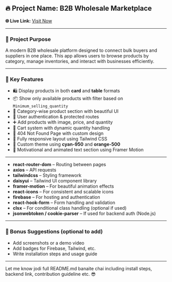 ## 🔥 Project Name: B2B Wholesale Marketplace

**🌐 Live Link:** [Visit Now](https://b2b-market-place-6c30f.web.app/)

---

### 🎯 Project Purpose

A modern B2B wholesale platform designed to connect bulk buyers and suppliers in one place. This app allows users to browse products by category, manage inventories, and interact with businesses efficiently.

---

### 🌟 Key Features

- 🛍️ Display products in both **card** and **table** formats
- 📦 Show only available products with filter based on `Minimum_selling_quantity`
- 📁 Category-wise product section with beautiful UI
- 🧾 User authentication & protected routes
- ➕ Add products with image, price, and quantity
- 🛒 Cart system with dynamic quantity handling
- 🚫 404 Not Found Page with custom design
- 📱 Fully responsive layout using Tailwind CSS
- 🎨 Custom theme using **cyan-950** and **orange-500**
- 💬 Motivational and animated text section using Framer Motion

---



- **react-router-dom** – Routing between pages  
- **axios** – API requests  
- **tailwindcss** – Styling framework  
- **daisyui** – Tailwind UI component library  
- **framer-motion** – For beautiful animation effects  
- **react-icons** – For consistent and scalable icons  
- **firebase** – For hosting and authentication  
- **react-hook-form** – Form handling and validation  
- **clsx** – For conditional class handling (optional if used)  
- **jsonwebtoken / cookie-parser** – If used for backend auth (Node.js)

---

### 🚀 Bonus Suggestions (optional to add)

- Add screenshots or a demo video
- Add badges for Firebase, Tailwind, etc.
- Write installation steps and usage guide

---

Let me know jodi full README.md banaite chai including install steps, backend link, contribution guideline etc. 😎
